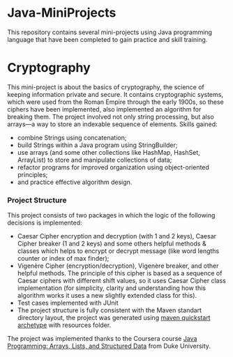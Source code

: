 # Java-MiniProjects
This repository contains several mini-projects using Java programming language that have been completed to gain practice and skill training.
# Cryptography
This mini-project is about the basics of cryptography, the science of keeping information private and secure. It contains cryptographic systems, which were used from the Roman Empire through the early 1900s, so these ciphers have been implemented, also implemented an algorithm for breaking them. 
The project involved not only string processing, but also arrays—a way to store an indexable sequence of elements. 
Skills gained:
- combine Strings using concatenation; 
- build Strings within a Java program using StringBuilder; 
- use arrays (and some other collections like HashMap, HashSet, ArrayList) to store and manipulate collections of data; 
- refactor programs for improved organization using object-oriented principles; 
- and practice effective algorithm design.

### Project Structure
This project consists of two packages in which the logic of the following decisions is implemented: 
- Caesar Cipher encryption and decryption (with 1 and 2 keys), Caesar Cipher breaker (1 and 2 keys) and some others helpful methods & classes which helps to encrypt or decrypt message (like word lengths counter or index of max finder);
- Vigenère Cipher (encryption/decryption), Vigenère breaker, and other helpful methods. The principle of this cipher is based as a sequence of Caesar ciphers with different shift values, so it uses Caesar Cipher class implementation (for simplicity, clarity and understanding how this algorithm works it uses a new slightly extended class for this).
- Test cases implemented with JUnit
- The project structure is fully consistent with the Maven standart directory layout, the project was generated using [maven quickstart archetype](https://maven.apache.org/archetypes/maven-archetype-quickstart/) with resources folder.

The project was implemented thanks to the Coursera course [Java Programming: Arrays, Lists, and Structured Data](https://www.coursera.org/learn/java-programming-arrays-lists-data/) from Duke University.
